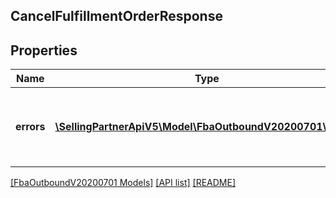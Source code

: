 ## CancelFulfillmentOrderResponse

## Properties

Name | Type | Description | Notes
------------ | ------------- | ------------- | -------------
**errors** | [**\SellingPartnerApiV5\Model\FbaOutboundV20200701\Error[]**](Error.md) | A list of error responses returned when a request is unsuccessful. | [optional]

[[FbaOutboundV20200701 Models]](../) [[API list]](../../Api) [[README]](../../../README.md)
